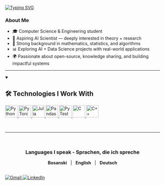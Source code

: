 [![Typing SVG](https://readme-typing-svg.demolab.com?font=Fira+Code&duration=4000&pause=500&color=E90274&multiline=true&repeat=false&width=520&height=60&lines=Hi+there+%F0%9F%91%8B;Welcome+to+my+profile)](https://git.io/typing-svg)
  
###  About Me
- 🎓 Computer Science & Engineering student  
- 🤖 Aspiring AI Scientist — deeply interested in theory + research  
- 🧠 Strong background in mathematics, statistics, and algorithms  
- 📊 Exploring AI + Data Science projects with real-world applications  
- 🌍 Passionate about open-source, knowledge sharing, and building impactful systems  

---

<details open> 
  <summary align="left"><h2>🛠️ Technologies I Work With</h2></summary>

  <p align="left"> 
    <a href="https://www.python.org" target="_blank"> 
      <img src="https://cdn.jsdelivr.net/gh/devicons/devicon/icons/python/python-original.svg" alt="Python" width="40" height="40"/>
    </a> 
    <a href="https://pytorch.org/" target="_blank"> 
      <img src="https://cdn.jsdelivr.net/gh/devicons/devicon/icons/pytorch/pytorch-original.svg" alt="PyTorch" width="40" height="40"/>
    </a>
    <a href="https://julialang.org/" target="_blank"> 
      <img src="https://cdn.jsdelivr.net/gh/devicons/devicon/icons/julia/julia-original.svg" alt="Julia" width="40" height="40"/>
    </a>
    <a href="https://pandas.pydata.org/" target="_blank"> 
      <img src="https://cdn.jsdelivr.net/gh/devicons/devicon/icons/pandas/pandas-original.svg" alt="Pandas" width="40" height="40"/>
    </a>
    <a href="https://docs.pytest.org/" target="_blank"> 
      <img src="https://cdn.jsdelivr.net/gh/devicons/devicon/icons/pytest/pytest-original.svg" alt="PyTest" width="40" height="40"/>
    </a>
    <a href="https://www.cprogramming.com/" target="_blank"> 
      <img src="https://cdn.jsdelivr.net/gh/devicons/devicon/icons/c/c-original.svg" alt="C" width="40" height="40"/>
    </a>
    <a href="https://isocpp.org/" target="_blank"> 
      <img src="https://cdn.jsdelivr.net/gh/devicons/devicon/icons/cplusplus/cplusplus-original.svg" alt="C++" width="40" height="40"/>
    </a>
  </p>
</details>

<br>

---

<br>
<div align="center">
  <h3>Languages I speak - Sprachen, die ich spreche</h3>
  <p>
    <b>Bosanski</b> &nbsp;&nbsp;|&nbsp;&nbsp; <b>English</b> &nbsp;&nbsp;|&nbsp;&nbsp; <b>Deutsch</b>
  </p>
</div>

<br>
<div align="left">
  <a href="mailto:EmreArapcicUevak@gmail.com" target="_blank">
    <img src="https://img.shields.io/badge/Gmail-D14836?style=for-the-badge&logo=gmail&logoColor=white" alt="Gmail"/>
  </a>
  <a href="https://www.linkedin.com/in/emre-arapcicuevak-5a8b58254/" target="_blank"> 
    <img src="https://img.shields.io/badge/LinkedIn-0077B5?style=for-the-badge&logo=linkedin&logoColor=white" alt="LinkedIn"/>
  </a>
</div>
